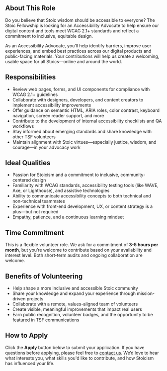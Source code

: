 ## About This Role

Do you believe that Stoic wisdom should be accessible to everyone? The Stoic Fellowship is looking for an Accessibility Advocate to help ensure our digital content and tools meet WCAG 2.1+ standards and reflect a commitment to inclusive, equitable design.

As an Accessibility Advocate, you’ll help identify barriers, improve user experiences, and embed best practices across our digital products and public-facing materials. Your contributions will help us create a welcoming, usable space for all Stoics—online and around the world.

## Responsibilities

- Review web pages, forms, and UI components for compliance with WCAG 2.1+ guidelines
- Collaborate with designers, developers, and content creators to implement accessibility improvements
- Offer guidance on semantic HTML, ARIA roles, color contrast, keyboard navigation, screen reader support, and more
- Contribute to the development of internal accessibility checklists and QA workflows
- Stay informed about emerging standards and share knowledge with other TSF volunteers
- Maintain alignment with Stoic virtues—especially justice, wisdom, and courage—in your advocacy work

## Ideal Qualities

- Passion for Stoicism and a commitment to inclusive, community-centered design
- Familiarity with WCAG standards, accessibility testing tools (like WAVE, Axe, or Lighthouse), and assistive technologies
- Ability to communicate accessibility concepts to both technical and non-technical teammates
- Experience with front-end development, UX, or content strategy is a plus—but not required
- Empathy, patience, and a continuous learning mindset

## Time Commitment

This is a flexible volunteer role. We ask for a commitment of **3-5 hours per month**, but you’re welcome to contribute based on your availability and interest level. Both short-term audits and ongoing collaboration are welcome.

## Benefits of Volunteering

- Help shape a more inclusive and accessible Stoic community
- Share your knowledge and expand your experience through mission-driven projects
- Collaborate with a remote, values-aligned team of volunteers
- Create visible, meaningful improvements that impact real users
- Earn public recognition, volunteer badges, and the opportunity to be featured in TSF communications

## How to Apply

Click the **Apply** button below to submit your application. If you have questions before applying, please feel free to [contact us](https://stoicfellowship.com/contact). We’d love to hear what interests you, what skills you'd like to contribute, and how Stoicism has influenced your life.
